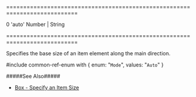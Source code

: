 ===========================================================================
<!--default-->0<!--/default-->
<!--acceptValues-->'auto'<!--/acceptValues-->
<!--type-->Number | String<!--/type-->
===========================================================================

<!--shortDescription-->
Specifies the base size of an item element along the main direction.
<!--/shortDescription-->

<!--fullDescription-->
#include common-ref-enum with {
    enum: "`Mode`",
    values: "`Auto`"
}

#####See Also#####
- [Box - Specify an Item Size](/Documentation/Guide/Widgets/Box/Specify_an_Item_Size/)
<!--/fullDescription-->